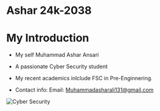 # Ashar 24k-2038
# My Introduction
- My self Muhammad Ashar Ansari

- A passionate Cyber Security student

- My recent academics inlclude FSC in Pre-Enginnering.

- Contact info: Email: Muhammadasharali131@gmail.com




![Cyber Security](https://github.com/user-attachments/assets/57432a42-28a2-4eba-a1f3-f7055c4d4bde)
